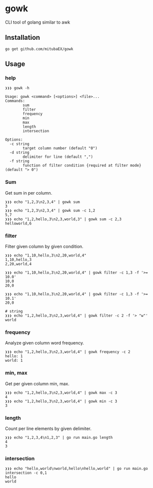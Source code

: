# gowk
CLI tool of golang similar to awk

## Installation

```
go get github.com/mitubaEX/gowk
```

## Usage

### help

```
❯❯❯ gowk -h

Usage: gowk <command> [<options>] <file>...
Commands:
        sum
        filter
        frequency
        min
        max
        length
        intersection

Options:
  -c string
        target column number (default "0")
  -d string
        delimiter for line (default ",")
  -f string
        function of filter condition {required at filter mode} (default "> 0")
```

### Sum

Get sum in per column.

```
❯❯❯ echo "1,2,3\n2,3,4" | gowk sum
3
❯❯❯ echo "1,2,3\n2,3,4" | gowk sum -c 1,2
5,7
❯❯❯ echo "1,2,hello,3\n2,3,world,3" | gowk sum -c 2,3
helloworld,6
```

### filter

Filter given column by given condition.

```
❯❯❯ echo "1,10,hello,3\n2,20,world,4"
1,10,hello,3
2,20,world,4

❯❯❯ echo "1,10,hello,3\n2,20,world,4" | gowk filter -c 1,3 -f '>= 10.0'
10,0
20,0

❯❯❯ echo "1,10,hello,3\n2,20,world,4" | gowk filter -c 1,3 -f '>= 10.1'
20,0

# string
❯❯❯ echo "1,2,hello,3\n2,3,world,4" | gowk filter -c 2 -f '> "w"'
world
```

### frequency

Analyze given column word frequency.

```
❯❯❯ echo "1,2,hello,3\n2,3,world,4" | gowk frequency -c 2
hello: 1
world: 1
```

### min, max

Get per given column min, max.

```
❯❯❯ echo "1,2,hello,3\n2,3,world,4" | gowk max -c 3
4
❯❯❯ echo "1,2,hello,3\n2,3,world,4" | gowk min -c 3
3
```

### length

Count per line elements by given delimiter.

```
❯❯❯ echo "1,2,3,4\n1,2,3" | go run main.go length
4
3
```

### intersection

```
❯❯❯ echo "hello,world\nworld,hello\nhello,world" | go run main.go intersection -c 0,1
hello
world
```
